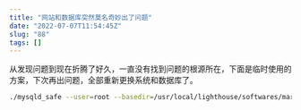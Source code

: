 ```yaml
---
title: "网站和数据库突然莫名奇妙出了问题"
date: "2022-07-07T11:54:45Z"
slug: "88"
tags: []
---
```

从发现问题到现在折腾了好久，一直没有找到问题的根源所在，下面是临时使用的方案，下次再出问题，全部重新更换系统和数据库了。
```bash
./mysqld_safe --user=root --basedir=/usr/local/lighthouse/softwares/mariadb/data --datadir=/usr/local/lighthouse/softwares/mariadb/data
```

